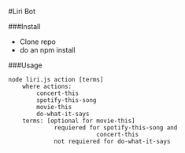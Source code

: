 #Liri Bot

###Install
* Clone repo
* do an npm install


###Usage

```	
node liri.js action [terms]
	where actions: 
		concert-this
		spotify-this-song
		movie-this
		do-what-it-says
	terms: [optional for movie-this]
			 requiered for spotify-this-song and
			 		     concert-this
			 not requiered for do-what-it-says
	
			 		     
```